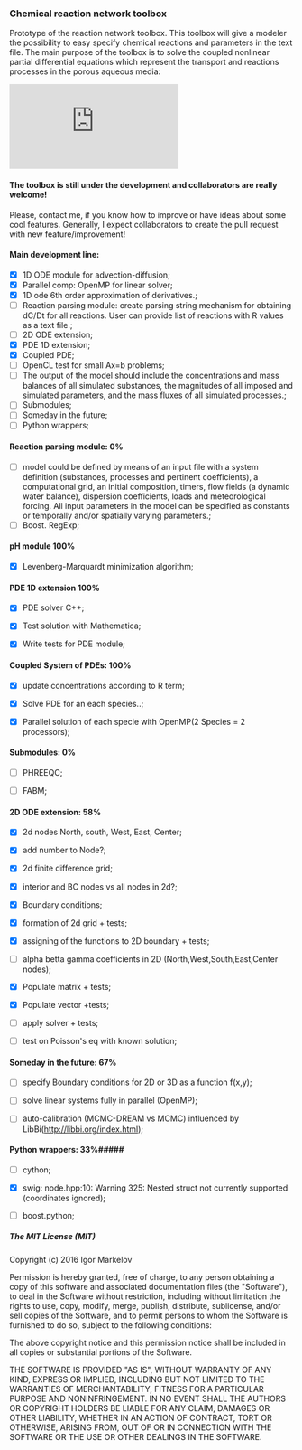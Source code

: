 ### Chemical reaction network toolbox ###

Prototype of the reaction network toolbox. This toolbox will give a modeler the possibility to easy specify chemical reactions and parameters in the text file. The main purpose of the toolbox is to solve the coupled nonlinear partial differential equations which represent the transport and reactions processes in the porous aqueous media:
 
![equation](http://www.sciweavers.org/tex2img.php?eq=%5Cfrac%7B%5Cpartial%20%28%5Cvarepsilon%20C_i%29%7D%7B%5Cpartial%20t%7D%20%3D%20%5Cfrac%7B%5Cpartial%7D%7B%5Cpartial%20x%7D%20%5Cleft%28%5Cvarepsilon%20D_i%20%5Cfrac%7B%5Cpartial%20C_i%7D%7B%5Cpartial%20x%7D%20%2B%20%5Cvarepsilon%20D_%7Bbio%7D%20%5Cfrac%7B%5Cpartial%20C_i%7D%7B%5Cpartial%20x%7D%5Cright%29%20-%20%5Cfrac%7B%5Cpartial%7D%7B%5Cpartial%20x%7D%20%5Cleft%28%5Comega%5Cvarepsilon%20C_i%5Cright%29%20%2B%20%5Cvarepsilon%5Csum%20R%28x%2Ct%2CC_i%2C...%29&bc=White&fc=Black&im=jpg&fs=12&ff=arev&edit=0)


#### The toolbox is still under the development and collaborators are really welcome!

Please, contact me, if you know how to improve or have ideas about some cool features. 
Generally, I expect collaborators to create the pull request with new feature/improvement! 

#### Main development line: ####

- [x] 1D ODE module for advection-diffusion;
- [x] Parallel comp: OpenMP for linear solver;
- [x] 1D ode 6th order approximation of derivatives.;
- [ ] Reaction parsing module: create parsing string mechanism for obtaining dC/Dt for all reactions. User can provide list of reactions with R values as a text file.;
- [ ] 2D ODE extension;
- [x] PDE 1D extension;
- [x] Coupled PDE;
- [ ] OpenCL test for small Ax=b problems;
- [ ] The output of the model should include the concentrations and mass balances of all simulated substances, the magnitudes of all imposed and simulated parameters, and the mass fluxes of all simulated processes.;
- [ ] Submodules;
- [ ] Someday in the future;
- [ ] Python wrappers;

#### Reaction parsing module: 0% ####
- [ ] model could be defined by means of an input file with a system definition (substances, processes and pertinent coefficients), a computational grid, an initial composition, timers, flow fields (a dynamic water balance), dispersion coefficients, loads and meteorological forcing. All input parameters in the model can be specified as constants or temporally and/or spatially varying parameters.;
- [ ] Boost. RegExp;

#### pH module 100% ####
- [x] Levenberg-Marquardt minimization algorithm;


#### PDE 1D extension 100% ####
- [x] PDE solver C++;
- [x] Test solution with Mathematica;
- [x] Write tests for PDE module;


#### Coupled System of PDEs: 100% #####
- [x] update concentrations according to R term;
- [x] Solve PDE for an each species..;
- [x] Parallel solution of each specie with OpenMP(2 Species = 2 processors);


#### Submodules: 0% #### 
- [ ] PHREEQC;
- [ ] FABM;


#### 2D ODE extension: 58% ####
- [x] 2d nodes North, south, West, East, Center;
- [x] add number to Node?;
- [x] 2d finite difference grid;
- [x] interior and BC nodes vs all nodes in 2d?;
- [x] Boundary conditions;
- [x] formation of 2d grid + tests;
- [x] assigning of the functions to 2D boundary + tests;
- [ ] alpha betta gamma coefficients in 2D (North,West,South,East,Center nodes);
- [x] Populate matrix + tests;
- [x] Populate vector +tests;
- [ ] apply solver + tests;
- [ ] test on Poisson's eq with known solution;


#### Someday in the future: 67% ####
- [ ] specify Boundary conditions for 2D or 3D as a function f(x,y);
- [ ] solve linear systems fully in parallel (OpenMP);
- [ ] auto-calibration (MCMC-DREAM vs MCMC) influenced by LibBi(http://libbi.org/index.html);


#### Python wrappers: 33%#####

- [ ] cython;
- [x] swig: node.hpp:10: Warning 325: Nested struct not currently supported (coordinates ignored);
- [ ] boost.python;


##### The MIT License (MIT)

Copyright (c) 2016 Igor Markelov

Permission is hereby granted, free of charge, to any person obtaining a copy
of this software and associated documentation files (the "Software"), to deal
in the Software without restriction, including without limitation the rights
to use, copy, modify, merge, publish, distribute, sublicense, and/or sell
copies of the Software, and to permit persons to whom the Software is
furnished to do so, subject to the following conditions:

The above copyright notice and this permission notice shall be included in all
copies or substantial portions of the Software.

THE SOFTWARE IS PROVIDED "AS IS", WITHOUT WARRANTY OF ANY KIND, EXPRESS OR
IMPLIED, INCLUDING BUT NOT LIMITED TO THE WARRANTIES OF MERCHANTABILITY,
FITNESS FOR A PARTICULAR PURPOSE AND NONINFRINGEMENT. IN NO EVENT SHALL THE
AUTHORS OR COPYRIGHT HOLDERS BE LIABLE FOR ANY CLAIM, DAMAGES OR OTHER
LIABILITY, WHETHER IN AN ACTION OF CONTRACT, TORT OR OTHERWISE, ARISING FROM,
OUT OF OR IN CONNECTION WITH THE SOFTWARE OR THE USE OR OTHER DEALINGS IN THE
SOFTWARE.